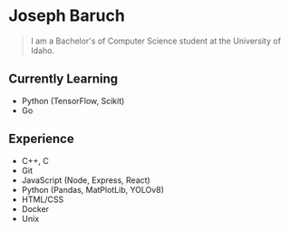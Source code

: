 # Joseph Baruch
> I am a Bachelor's of Computer Science student at the University of Idaho. 
## Currently Learning
- Python (TensorFlow, Scikit)
- Go

## Experience
- C++, C
- Git
- JavaScript (Node, Express, React)
- Python (Pandas, MatPlotLib, YOLOv8)
- HTML/CSS
- Docker
- Unix
